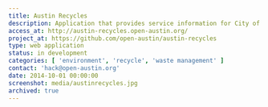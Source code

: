 ```yaml
---
title: Austin Recycles
description: Application that provides service information for City of Austin trash and recycling pickup.
access_at: http://austin-recycles.open-austin.org/
project_at: https://github.com/open-austin/austin-recycles
type: web application
status: in development
categories: [ 'environment', 'recycle', 'waste management' ]
contact: 'hack@open-austin.org'
date: 2014-10-01 00:00:00
screenshot: media/austinrecycles.jpg
archived: true
---
```

